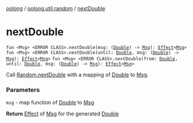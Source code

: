[oolong](../index.md) / [oolong.util.random](index.md) / [nextDouble](./next-double.md)

# nextDouble

`fun <Msg> <ERROR CLASS>.nextDouble(msg: (`[`Double`](https://kotlinlang.org/api/latest/jvm/stdlib/kotlin/-double/index.html)`) -> `[`Msg`](next-double.md#Msg)`): `[`Effect`](../oolong/-effect.md)`<`[`Msg`](next-double.md#Msg)`>`
`fun <Msg> <ERROR CLASS>.nextDouble(until: `[`Double`](https://kotlinlang.org/api/latest/jvm/stdlib/kotlin/-double/index.html)`, msg: (`[`Double`](https://kotlinlang.org/api/latest/jvm/stdlib/kotlin/-double/index.html)`) -> `[`Msg`](next-double.md#Msg)`): `[`Effect`](../oolong/-effect.md)`<`[`Msg`](next-double.md#Msg)`>`
`fun <Msg> <ERROR CLASS>.nextDouble(from: `[`Double`](https://kotlinlang.org/api/latest/jvm/stdlib/kotlin/-double/index.html)`, until: `[`Double`](https://kotlinlang.org/api/latest/jvm/stdlib/kotlin/-double/index.html)`, msg: (`[`Double`](https://kotlinlang.org/api/latest/jvm/stdlib/kotlin/-double/index.html)`) -> `[`Msg`](next-double.md#Msg)`): `[`Effect`](../oolong/-effect.md)`<`[`Msg`](next-double.md#Msg)`>`

Call [Random.nextDouble](#) with a mapping of [Double](https://kotlinlang.org/api/latest/jvm/stdlib/kotlin/-double/index.html) to [Msg](next-double.md#Msg).

### Parameters

`msg` - map function of [Double](https://kotlinlang.org/api/latest/jvm/stdlib/kotlin/-double/index.html) to [Msg](next-double.md#Msg)

**Return**
[Effect](../oolong/-effect.md) of [Msg](next-double.md#Msg) for the generated [Double](https://kotlinlang.org/api/latest/jvm/stdlib/kotlin/-double/index.html)


